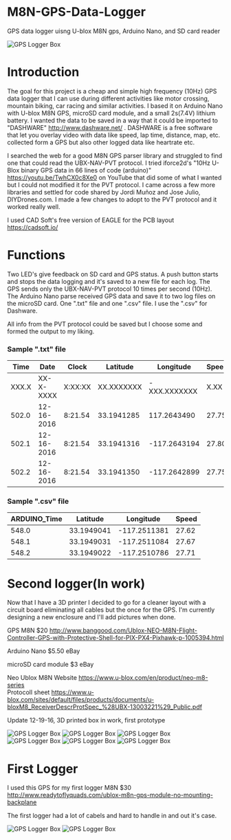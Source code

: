 # M8N-GPS-Data-Logger
GPS data logger uisng U-blox M8N gps, Arduino Nano, and SD card reader

<img alt="GPS Logger Box" src="https://github.com/anderssonemil/M8N-GPS-Data-Logger/blob/master/Component%20Assembly.jpg">


# Introduction
The goal for this project is a cheap and simple high frequency (10Hz) GPS data logger that I can use during different activities like motor crossing, mountain biking, car racing and similar activities. I based it on Arduino Nano with U-blox M8N GPS, microSD card module, and a small 2s(7.4V) lithium battery.
I wanted the data to be saved in a way that it could be imported to "DASHWARE"  http://www.dashware.net/ . DASHWARE is a free software that let you overlay video with data like speed, lap time, distance, map, etc. collected form a GPS but also other logged data like heartrate etc.

I searched the web for a good M8N GPS parser library and struggled to find one that could read the UBX-NAV-PVT protocol. I tried iforce2d's "10Hz U-Blox binary GPS data in 66 lines of code (arduino)" https://youtu.be/TwhCX0c8Xe0  on YouTube that did some of what I wanted but I could not modified it for the PVT protocol. I came across a few more libraries and settled for code shared by Jordi Muñoz and Jose Julio, DIYDrones.com. I made a few changes to adopt to the PVT protocol and it worked really well.

I used CAD Soft's free version of EAGLE for the PCB layout https://cadsoft.io/

# Functions
Two LED's give feedback on SD card and GPS status.
A push button starts and stops the data logging and it's saved to a new file for each log.
The GPS sends only the UBX-NAV-PVT protocol 10 times per second (10Hz).
The Arduino Nano parse received GPS data and save it to two log files on the microSD card. One ".txt" file and one ".csv" file. I use the ".csv" for Dashware.

All info from the PVT protocol could be saved but I choose some and formed the output to my liking.

### Sample ".txt" file

|Time|Date|Clock|Latitude|Longitude|Speed|Altitude|Number_of_Satelites|Fix|
|---|---|---|---|---|---|---|---|---|
|XXX.X|XX-X-XXXX|X:XX:XX|XX.XXXXXXX|-XXX.XXXXXXX|X.XX|XX.X|X|X|
|502.0|12-16-2016|8:21.54|33.1941285|117.2643490|27.75|95.48|19|3|
|502.1|12-16-2016|8:21.54|33.1941316|-117.2643194|27.80|95.55|19|3|
|502.2|12-16-2016|8:21.54|33.1941350|-117.2642899|27.75|95.62|19|3|

### Sample ".csv" file

|ARDUINO_Time|Latitude|Longitude|Speed|
|---|---|---|---|
|548.0|33.1949041|-117.2511381|27.62|
|548.1|33.1949031|-117.2511084|27.67|
|548.2|33.1949022|-117.2510786|27.71|


# Second logger(In work)
Now that I have a 3D printer I decided to go for a cleaner layout with a circuit board eliminating all cables but the once for the GPS. I'm currently designing a new enclosure and I'll add pictures when done.

GPS M8N $20 http://www.banggood.com/Ublox-NEO-M8N-Flight-Controller-GPS-with-Protective-Shell-for-PIX-PX4-Pixhawk-p-1005394.html

Arduino Nano $5.50 eBay

microSD card module $3 eBay

Neo Ublox M8N
Website https://www.u-blox.com/en/product/neo-m8-series  
Protocoll sheet https://www.u-blox.com/sites/default/files/products/documents/u-bloxM8_ReceiverDescrProtSpec_%28UBX-13003221%29_Public.pdf 

Update 12-19-16, 3D printed box in work, first prototype

<img alt="GPS Logger Box" src="https://github.com/anderssonemil/M8N-GPS-Data-Logger/blob/master/Prototype%20box.jpg">

<img alt="GPS Logger Box" src="https://github.com/anderssonemil/M8N-GPS-Data-Logger/blob/master/Prototype%20Box%20GPS.jpg">

<img alt="GPS Logger Box" src="https://github.com/anderssonemil/M8N-GPS-Data-Logger/blob/master/Component%20Assembly.jpg">

<img alt="GPS Logger Box" src="https://github.com/anderssonemil/M8N-GPS-Data-Logger/blob/master/Circuite%20Board%20Components.jpg">

<img alt="GPS Logger Box" src="https://github.com/anderssonemil/M8N-GPS-Data-Logger/blob/master/Circuite%20Board%20Traces.jpg">

<img alt="GPS Logger Box" src="https://github.com/anderssonemil/M8N-GPS-Data-Logger/blob/master/Schematic.bmp">

# First Logger
I used this GPS for my first logger M8N $30 http://www.readytoflyquads.com/ublox-m8n-gps-module-no-mounting-backplane  

The first logger had a lot of cabels and hard to handle in and out it's case.

<img alt="GPS Logger Box" src="https://github.com/anderssonemil/M8N-GPS-Data-Logger/blob/master/GPS%20Logger%20Box.jpg">

<img alt="GPS Logger Box" src="https://github.com/anderssonemil/M8N-GPS-Data-Logger/blob/master/GPS%20Logger%20Assembly.jpg">